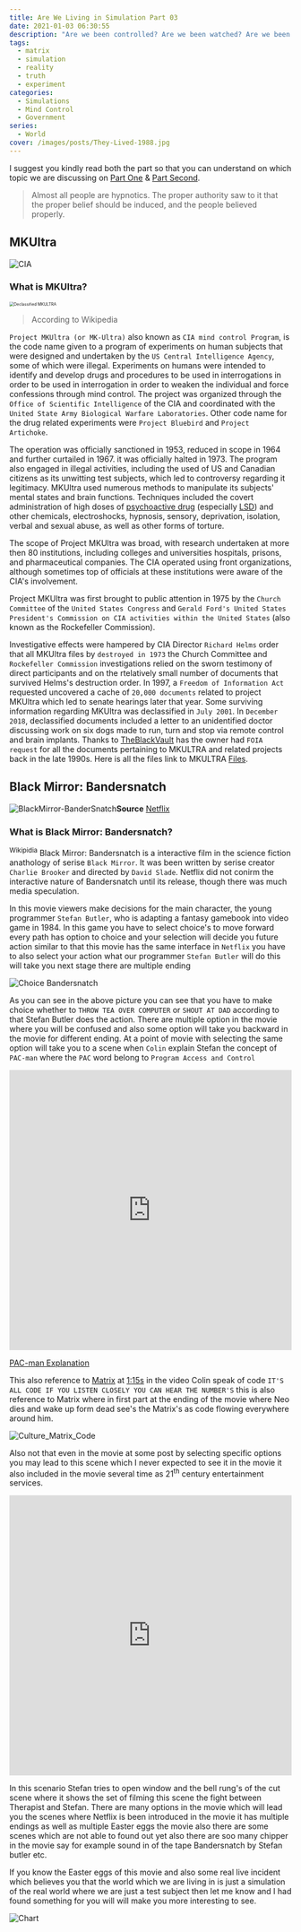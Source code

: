 ```yaml
---
title: Are We Living in Simulation Part 03
date: 2021-01-03 06:30:55
description: "Are we been controlled? Are we been watched? Are we been manipulated? Are we been Simulated? Are we Lab Rats for Experiment? Who Are YOU? Who am I? Who are WE?"
tags:
  - matrix
  - simulation
  - reality
  - truth
  - experiment
categories:
  - Simulations
  - Mind Control
  - Government
series:
  - World
cover: /images/posts/They-Lived-1988.jpg
---
```



I suggest you kindly read both the part so that you can understand on which topic we are discussing on [Part One](/post/Are-We-Living-in-Simulation-Part-01) & [Part Second](/post/Are-We-Living-in-Simulation-Part-02).

> Almost all people are hypnotics. The proper authority saw to it that the proper belief should be induced, and the people believed properly.

## MKUltra
![CIA](/images/posts/CIA.jpg)

### What is MKUltra?

<img src="/images/posts/DeclassifiedMKULTRA.jpg" alt="Declassified MKULTRA" style="zoom:50%;" />

> According to Wikipedia

`Project MKUltra (or MK-Ultra)` also known as `CIA mind control Program`, is the code name given to a program of experiments on human subjects that were designed and undertaken by the `US Central Intelligence Agency`, some of which were illegal. Experiments on humans were intended to identify and develop drugs and procedures to be used in interrogations in order to be used in interrogation in order to weaken the individual and force confessions through mind control. The project was organized through the `Office of Scientific Intelligence` of the CIA and coordinated with the `United State Army Biological Warfare Laboratories`. Other code name for the drug related experiments were `Project Bluebird` and `Project Artichoke`.



The operation was officially sanctioned in 1953, reduced in scope in 1964 and further curtailed in 1967. it was officially halted in 1973. The program also engaged in illegal activities, including the used of US and Canadian citizens as its unwitting test subjects, which led to controversy regarding it legitimacy. MKUltra used numerous methods to manipulate its subjects' mental states and brain functions. Techniques included the covert administration of high doses of [psychoactive drug](https://en.wikipedia.org/wiki/Psychoactive_drug) (especially [LSD](https://en.wikipedia.org/wiki/LSD)) and other chemicals, electroshocks, hypnosis, sensory, deprivation, isolation, verbal and sexual abuse, as well as other forms of torture.



The scope of Project MKUltra was broad, with research undertaken at more then 80 institutions, including colleges and universities hospitals, prisons, and pharmaceutical companies. The CIA operated using front organizations, although sometimes top of officials at these institutions were aware of the CIA's involvement.



Project MKUltra was first brought to public attention in 1975 by the `Church Committee` of the `United States Congress` and `Gerald Ford's United States President's Commission on CIA activities within the United States` (also known as the Rockefeller Commission).



Investigative effects were hampered by CIA Director `Richard Helms` order that all MKUltra files by `destroyed in 1973` the Church Committee and `Rockefeller Commission` investigations relied on the sworn testimony of direct participants and on the rtelatively small number of documents that survived Helms's destruction order. In 1997, a `Freedom of Information Act` requested uncovered a cache of `20,000 documents` related to project MKUltra which led to senate hearings later that year. Some surviving information regarding MKUltra was declassified in `July 2001`. In `December 2018`, declassified documents included a letter to an unidentified doctor discussing work on six dogs made to run, turn and stop via remote control and brain implants. Thanks to [TheBlackVault](https://www.theblackvault.com/documentarchive/cia-mkultra-collection/) has the owner had `FOIA request` for all the documents pertaining to MKULTRA and related projects back in the late 1990s. Here is all the files link to MKULTRA [Files](http://documents.theblackvault.com/documents/mkultra/).



## Black Mirror: Bandersnatch
![BlackMirror-BanderSnatch](/images/posts/blackmirror-bandersnatch.jpeg)**Source** [Netflix](https://www.netflix.com/in/title/80988062)

### What is Black Mirror: Bandersnatch?

<sup>Wikipidia</sup> Black Mirror: Bandersnatch is a interactive film in the science fiction anathology of serise `Black Mirror`. It was been written by serise creator `Charlie Brooker` and directed by `David Slade`. Netflix did not conirm the interactive nature of Bandersnatch until its release, though there was much media speculation. 

In this movie viewers make decisions for the main character, the young programmer `Stefan Butler`, who is adapting a fantasy gamebook into video game in 1984. In this game you have to select choice's to move forward every path has option to choice and your selection will decide you future action similar to that this movie has the same interface in `Netflix` you have to also select your action what our programmer `Stefan Butler` will do this will take you next stage there are multiple ending

![Choice Bandersnatch](/images/posts/Choice-Bandersnatch.jpg)

As you can see in the above picture you can see that you have to make choice whether to `THROW TEA OVER COMPUTER` or `SHOUT AT DAD` according to that Stefan Butler does the action. There are multiple option in the movie where you will be confused and also some option will take you backward in the movie for different ending. At a point of movie with selecting the same option will take you to a scene when `Colin` explain Stefan the concept of `PAC-man` where the `PAC` word belong to `Program Access and Control`



<iframe width="100%" height="500" src="https://www.youtube.com/embed/D3qxWbQ8qek" frameborder="0" allow="accelerometer; autoplay; clipboard-write; encrypted-media; gyroscope; picture-in-picture" allowfullscreen></iframe>

[PAC-man Explanation](https://youtu.be/D3qxWbQ8qek?t=45)

This also reference to [Matrix](/post/Are-We-Living-in-Simulation-Part-02) at [1:15s](https://youtu.be/D3qxWbQ8qek?t=75) in the video Colin speak of code `IT'S ALL CODE IF YOU LISTEN CLOSELY YOU CAN HEAR THE NUMBER'S` this is also reference to Matrix where in first part at the ending of the movie where Neo dies and wake up form dead see's the Matrix's as code flowing everywhere around him. 

![Culture_Matrix_Code](/images/posts/Culture_Matrix_Code.jpg)

Also not that even in the movie at some post by selecting specific options you may lead to this scene which I never expected to see it in the movie it also included in the movie several time as 21<sup>th</sup> century entertainment services.

<iframe width="100%" height="500" src="https://www.youtube.com/embed/A1751qCh6NY" frameborder="0" allow="accelerometer; autoplay; clipboard-write; encrypted-media; gyroscope; picture-in-picture" allowfullscreen></iframe>

In this scenario Stefan tries to open window and the bell rung's of the cut scene where it shows the set of filming this scene the fight between Therapist and Stefan. There are many options in the movie which will lead you the scenes where Netflix is been introduced in the movie it has multiple endings as well as multiple Easter eggs the movie also there are some scenes which are not able to found out yet also there are soo many chipper in the movie say for example sound in of the tape Bandersnatch by Stefan butler etc.





If you know the Easter eggs of this movie and also some real live incident which believes you that the world which we are living in is just a simulation of the real world where we are just a test subject then let me know and I had found something for you will will make you more interesting to see.

![Chart](/images/posts/blackmirror-bandersnatch.png)